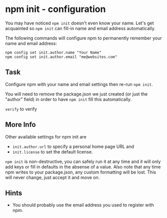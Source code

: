 # npm init - configuration

You may have noticed `npm init` doesn't even know your name. Let's get
acquainted so `npm init` can fill-in name and email address
automatically.

The following commands will configure npm to permanently remember your
name and email address:

```
npm config set init.author.name "Your Name"
npm config set init.author.email "me@websites.com"
```

## Task

Configure npm with your name and email settings then re-run `npm init`.

You will need to remove the package.json we just created (or just the
"author" field) in order to have `npm init` fill this automatically.

`verify` to verify

## More Info

Other available settings for npm init are

* `init.author.url` to specify a personal home page URL and
* `init.license` to set the default license.

`npm init` is non-destructive, you can safely run it at any
time and it will only add keys or fill in defaults in the absense of a
value. Also note that any time npm writes to your package.json, any
custom formatting will be lost. This will never change, just accept it
and move on.

## Hints

* You should probably use the email address you used to register with npm.
